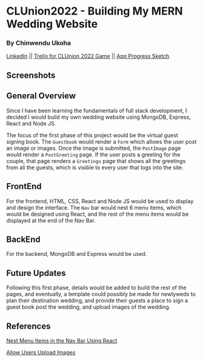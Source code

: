 # CLUnion2022 - Building My MERN Wedding Website

### By Chinwendu Ukoha

[LinkedIn](https://www.linkein.com/in/chinwenduukoha) ||
[Trello for CLUnion 2022 Game](https://trello.com/b/awOqesCe/clunion-full-stack-wedding-site) ||
[App Progress Sketch](https://app.diagrams.net/?src=about#Hcchinw%2FCLUnion2022%2Fmain%2FUntitled%20Diagram.drawio)

## Screenshots

## General Overview

Since I have been learning the fundamentals of full stack development, I decided I would build my own wedding website using MongoDB, Express, React and Node JS.

The focus of the first phase of this project would be the virtual guest signing book. The `Guestbook` would render a `Form` which allows the user post an image or images. Once the image is submitted, the `PostImage` page would render a `PostGreeting` page. If the user posts a greeting for the couple, that page renders a `Greetings` page that shows all the greetings from all the guests, which is visible to every user that logs into the site.

## FrontEnd

For the frontend, HTML, CSS, React and Node JS would be used to display and design the interface.
The `Nav` bar would nest 6 menu items, which would be designed using React, and the rest of the menu items would be displayed at the end of the Nav Bar.

## BackEnd

For the backend, MongoDB and Express would be used.

## Future Updates

Following this first phase, details would be added to build the rest of the pages, and eventually, a template could possibly be made for newlyweds to plan their destination wedding, and provide their guests a place to sign a guest book post the wedding, and upload images of the wedding.

## References

[Nest Menu Items in the Nav Bar Using React](https://www.youtube.com/watch?app=desktop&v=IF6k0uZuypA)

[Allow Users Upload Images](https://codeburst.io/react-image-upload-with-kittens-cc96430eaece)
